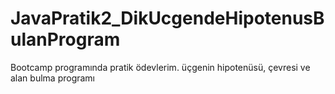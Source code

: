 # JavaPratik2_DikUcgendeHipotenusBulanProgram
Bootcamp programında pratik ödevlerim. üçgenin hipotenüsü, çevresi ve alan bulma programı 
